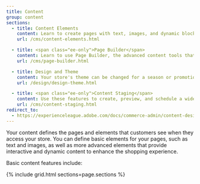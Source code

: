 ```yaml
---
title: Content
group: content
sections:
  - title: Content Elements
    content: Learn to create pages with text, images, and dynamic blocks of content that can be incorporated into your store navigation and linked to other pages.
    url: /cms/content-elements.html

  - title: <span class="ee-only">Page Builder</span>
    content: Learn to use Page Builder, the advanced content tools that make it easy to create content-rich pages that enhance your visual storytelling, and drive customer engagement and loyalty.
    url: /cms/page-builder.html

  - title: Design and Theme
    content: Your store's theme can be changed for a season or promotion. Learn about page layouts, how to apply a new theme to your store, and simple design changes that you can make from the Admin.
    url: /design/design-theme.html

  - title: <span class="ee-only">Content Staging</span>
    content: Use these features to create, preview, and schedule a wide range of content updates directly from the Admin.
    url: /cms/content-staging.html
redirect_to:
  - https://experienceleague.adobe.com/docs/commerce-admin/content-design/guide-overview.html
---
```


Your content defines the pages and elements that customers see when they access your store. You can define basic elements for your pages, such as text and images, as well as more advanced elements that provide interactive and dynamic content to enhance the shopping experience.

Basic content features include:

{% include grid.html sections=page.sections %}
